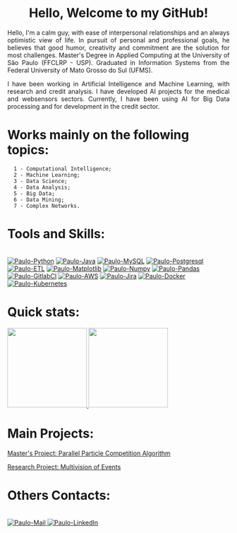 <h1 align="center">Hello, Welcome to my GitHub!</h1>

<p align="justify">
      Hello, I'm a calm guy, with ease of interpersonal relationships and an always optimistic view of life. In pursuit of personal and professional goals, he believes that good humor, creativity and commitment are the solution for most challenges. Master's Degree in Applied Computing at the University of São Paulo (FFCLRP - USP). Graduated in Information Systems from the Federal University of Mato Grosso do Sul (UFMS).
</p>

<p align="justify">
      I have been working in Artificial Intelligence and Machine Learning, with research and credit analysis. I have developed AI projects for the medical and websensors sectors. Currently, I have been using AI for Big Data processing and for development in the credit sector.
</p>

Works mainly on the following topics:
=================
<!--ts-->
      1 - Computational Intelligence;
      2 - Machine Learning;
      3 - Data Science;
      4 - Data Analysis;
      5 - Big Data;
      6 - Data Mining;
      7 - Complex Networks.
<!--te-->

Tools and Skills:
=================
<div dir="auto"><br>
      <a target="_blank" rel="noopener noreferrer" href="https://camo.githubusercontent.com/6cbecd63a9a8f83ee186885c446938820ffa8304942a284ee6e1e2acb2bfd822/68747470733a2f2f696d672e736869656c64732e696f2f62616467652f6a6176612d2532334544384230302e7376673f7374796c653d666f722d7468652d6261646765266c6f676f3d6a617661266c6f676f436f6c6f723d7768697465"><img alt="Paulo-Python" src="https://img.shields.io/badge/Python-3776AB?logo=python&logoColor=fff" style="max-width: 100%;"></a>
      <a target="_blank" rel="noopener noreferrer" href="https://camo.githubusercontent.com/6cbecd63a9a8f83ee186885c446938820ffa8304942a284ee6e1e2acb2bfd822/68747470733a2f2f696d672e736869656c64732e696f2f62616467652f6a6176612d2532334544384230302e7376673f7374796c653d666f722d7468652d6261646765266c6f676f3d6a617661266c6f676f436f6c6f723d7768697465"><img alt="Paulo-Java" src="https://img.shields.io/badge/Java-%23ED8B00.svg?logo=openjdk&logoColor=white" style="max-width: 100%;"></a>
      <a target="_blank" rel="noopener noreferrer" href="https://camo.githubusercontent.com/c56cbd26855c244a29d147a32aa62cf2359e5ad557ef0aad107259ff82d0d10e/68747470733a2f2f696d672e736869656c64732e696f2f62616467652f6d7973716c2d2532333030393544352e7376673f7374796c653d666f722d7468652d6261646765266c6f676f3d6d7973716c266c6f676f436f6c6f723d7768697465"><img alt="Paulo-MySQL" src="https://img.shields.io/badge/MySQL-4479A1?logo=mysql&logoColor=fff" style="max-width: 100%;"></a>
      <a target="_blank" rel="noopener noreferrer" href="https://camo.githubusercontent.com/c56cbd26855c244a29d147a32aa62cf2359e5ad557ef0aad107259ff82d0d10e/68747470733a2f2f696d672e736869656c64732e696f2f62616467652f6d7973716c2d2532333030393544352e7376673f7374796c653d666f722d7468652d6261646765266c6f676f3d6d7973716c266c6f676f436f6c6f723d7768697465"><img alt="Paulo-Postgresql" src="https://img.shields.io/badge/Postgres-%23316192.svg?logo=postgresql&logoColor=white" style="max-width: 100%;"></a>
      <a target="_blank" rel="noopener noreferrer" href="https://camo.githubusercontent.com/c56cbd26855c244a29d147a32aa62cf2359e5ad557ef0aad107259ff82d0d10e/68747470733a2f2f696d672e736869656c64732e696f2f62616467652f6d7973716c2d2532333030393544352e7376673f7374796c653d666f722d7468652d6261646765266c6f676f3d6d7973716c266c6f676f436f6c6f723d7768697465"><img alt="Paulo-ETL" src="https://custom-icon-badges.demolab.com/badge/ETL-9370DB?logo=etl-logo&logoColor=fff" style="max-width: 100%;"></a>
      <a target="_blank" rel="noopener noreferrer" href="https://camo.githubusercontent.com/c56cbd26855c244a29d147a32aa62cf2359e5ad557ef0aad107259ff82d0d10e/68747470733a2f2f696d672e736869656c64732e696f2f62616467652f6d7973716c2d2532333030393544352e7376673f7374796c653d666f722d7468652d6261646765266c6f676f3d6d7973716c266c6f676f436f6c6f723d7768697465"><img alt="Paulo-Matplotlib" src="https://custom-icon-badges.demolab.com/badge/Matplotlib-71D291?logo=matplotlib&logoColor=fff" style="max-width: 100%;"></a>
      <a target="_blank" rel="noopener noreferrer" href="https://camo.githubusercontent.com/c56cbd26855c244a29d147a32aa62cf2359e5ad557ef0aad107259ff82d0d10e/68747470733a2f2f696d672e736869656c64732e696f2f62616467652f6d7973716c2d2532333030393544352e7376673f7374796c653d666f722d7468652d6261646765266c6f676f3d6d7973716c266c6f676f436f6c6f723d7768697465"><img alt="Paulo-Numpy" src="https://img.shields.io/badge/NumPy-4DABCF?logo=numpy&logoColor=fff" style="max-width: 100%;"></a>
      <a target="_blank" rel="noopener noreferrer" href="https://camo.githubusercontent.com/c56cbd26855c244a29d147a32aa62cf2359e5ad557ef0aad107259ff82d0d10e/68747470733a2f2f696d672e736869656c64732e696f2f62616467652f6d7973716c2d2532333030393544352e7376673f7374796c653d666f722d7468652d6261646765266c6f676f3d6d7973716c266c6f676f436f6c6f723d7768697465"><img alt="Paulo-Pandas" src="https://img.shields.io/badge/Pandas-150458?logo=pandas&logoColor=fff" style="max-width: 100%;"></a>
      <a target="_blank" rel="noopener noreferrer" href="https://camo.githubusercontent.com/c56cbd26855c244a29d147a32aa62cf2359e5ad557ef0aad107259ff82d0d10e/68747470733a2f2f696d672e736869656c64732e696f2f62616467652f6d7973716c2d2532333030393544352e7376673f7374796c653d666f722d7468652d6261646765266c6f676f3d6d7973716c266c6f676f436f6c6f723d7768697465"><img alt="Paulo-GitlabCI" src="https://img.shields.io/badge/GitLab%20CI-FC6D26?logo=gitlab&logoColor=fff" style="max-width: 100%;"></a>
      <a target="_blank" rel="noopener noreferrer" href="https://camo.githubusercontent.com/c56cbd26855c244a29d147a32aa62cf2359e5ad557ef0aad107259ff82d0d10e/68747470733a2f2f696d672e736869656c64732e696f2f62616467652f6d7973716c2d2532333030393544352e7376673f7374796c653d666f722d7468652d6261646765266c6f676f3d6d7973716c266c6f676f436f6c6f723d7768697465"><img alt="Paulo-AWS" src="https://img.shields.io/badge/AWS-%23FF9900.svg?logo=amazon-web-services&logoColor=white" style="max-width: 100%;"></a>
      <a target="_blank" rel="noopener noreferrer" href="https://camo.githubusercontent.com/c56cbd26855c244a29d147a32aa62cf2359e5ad557ef0aad107259ff82d0d10e/68747470733a2f2f696d672e736869656c64732e696f2f62616467652f6d7973716c2d2532333030393544352e7376673f7374796c653d666f722d7468652d6261646765266c6f676f3d6d7973716c266c6f676f436f6c6f723d7768697465"><img alt="Paulo-Jira" src="https://img.shields.io/badge/Jira-0052CC?logo=jira&logoColor=fff" style="max-width: 100%;"></a>
      <a target="_blank" rel="noopener noreferrer" href="https://camo.githubusercontent.com/c56cbd26855c244a29d147a32aa62cf2359e5ad557ef0aad107259ff82d0d10e/68747470733a2f2f696d672e736869656c64732e696f2f62616467652f6d7973716c2d2532333030393544352e7376673f7374796c653d666f722d7468652d6261646765266c6f676f3d6d7973716c266c6f676f436f6c6f723d7768697465"><img alt="Paulo-Docker" src="https://img.shields.io/badge/Docker-2496ED?logo=docker&logoColor=fff" style="max-width: 100%;"></a>
      <a target="_blank" rel="noopener noreferrer" href="https://camo.githubusercontent.com/c56cbd26855c244a29d147a32aa62cf2359e5ad557ef0aad107259ff82d0d10e/68747470733a2f2f696d672e736869656c64732e696f2f62616467652f6d7973716c2d2532333030393544352e7376673f7374796c653d666f722d7468652d6261646765266c6f676f3d6d7973716c266c6f676f436f6c6f723d7768697465"><img alt="Paulo-Kubernetes" src="https://img.shields.io/badge/Kubernetes-326CE5?logo=kubernetes&logoColor=fff" style="max-width: 100%;"></a>
      <!-- <a target="_blank" rel="noopener noreferrer" href="https://camo.githubusercontent.com/c56cbd26855c244a29d147a32aa62cf2359e5ad557ef0aad107259ff82d0d10e/68747470733a2f2f696d672e736869656c64732e696f2f62616467652f6d7973716c2d2532333030393544352e7376673f7374796c653d666f722d7468652d6261646765266c6f676f3d6d7973716c266c6f676f436f6c6f723d7768697465"><img alt="Paulo-SqlServer" src="https://img.shields.io/badge/Microsoft_SQL_Server-CC2927?style=for-the-badge&logo=microsoft-sql-server&logoColor=white" style="max-width: 100%;"></a> -->
      <!--<a target="_blank" rel="noopener noreferrer" href="https://camo.githubusercontent.com/c56cbd26855c244a29d147a32aa62cf2359e5ad557ef0aad107259ff82d0d10e/68747470733a2f2f696d672e736869656c64732e696f2f62616467652f6d7973716c2d2532333030393544352e7376673f7374796c653d666f722d7468652d6261646765266c6f676f3d6d7973716c266c6f676f436f6c6f723d7768697465"><img alt="Paulo-MongoDB" src="https://img.shields.io/badge/MongoDB-4EA94B?style=for-the-badge&logo=mongodb&logoColor=white" style="max-width: 100%;"></a>-->
      <!--<a target="_blank" rel="noopener noreferrer" href="https://camo.githubusercontent.com/c56cbd26855c244a29d147a32aa62cf2359e5ad557ef0aad107259ff82d0d10e/68747470733a2f2f696d672e736869656c64732e696f2f62616467652f6d7973716c2d2532333030393544352e7376673f7374796c653d666f722d7468652d6261646765266c6f676f3d6d7973716c266c6f676f436f6c6f723d7768697465"><img alt="Paulo-Unity" src="https://img.shields.io/badge/Unity-100000?style=for-the-badge&logo=unity&logoColor=white" style="max-width: 100%;"></a>-->
      
</div>

Quick stats:
================
<div dir="auto">
      <a href="https://github.com/darkaiba">
            <img height="180em" src="https://github-readme-stats.vercel.app/api?username=darkaiba&amp;show_icons=true&amp;theme=dracula&amp;include_all_commits=true&amp;count_private=true&amp" style="max-width: 100%;">
            <img height="180em" src="https://github-readme-stats.vercel.app/api/top-langs/?username=darkaiba&amp;theme=dracula&amp" style="max-width: 100%;">
      </a>
</div>

Main Projects:
================
<div dir="auto">
      <p><a href="https://github.com/darkaiba/ParallelCompetitiveLearning">Master's Project: Parallel Particle Competition Algorithm</a></p>
      <p><a href="https://github.com/darkaiba/HierarquicalMultiView">Research Project: Multivision of Events</a></p>
</div>

Others Contacts:
=================
<div dir="auto"><a href="https://github.com/darkaiba"><br></a>
      <a href="mailto:ph.lima006@gmail.com">
            <img alt="Paulo-Mail" src="https://img.shields.io/badge/Gmail-D14836?style=for-the-badge&amp;logo=gmail&amp;logoColor=white" style="max-width: 100%;">
      </a>
      <a href="https://www.linkedin.com/in/paulo-henrique-lima-69a388184" rel="nofollow">
            <img alt="Paulo-LinkedIn" src="https://img.shields.io/badge/LinkedIn-0077B5?style=for-the-badge&amp;logo=linkedin&amp;logoColor=white" style="max-width: 100%;">
      </a>
      <!--<a href="https://wa.me/5516997326146" rel="nofollow">
            <img alt="Paulo-Whatsapp" src="https://img.shields.io/badge/WhatsApp-25D366?style=for-the-badge&amp;logo=whatsapp&amp;logoColor=white" style="max-width: 100%;">
      </a>-->
</div>
